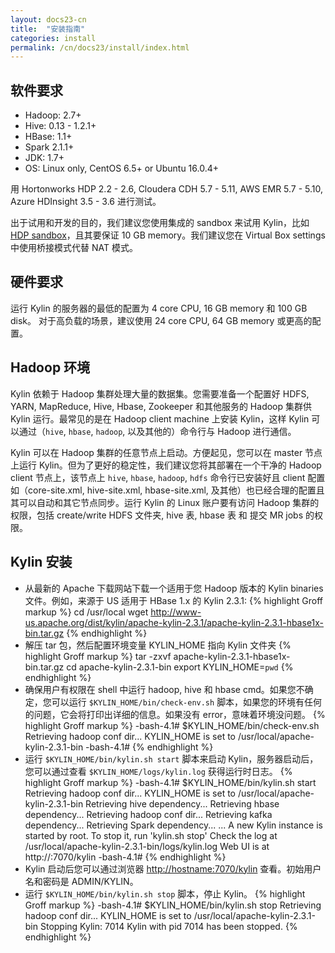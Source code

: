 ```yaml
---
layout: docs23-cn
title:  "安装指南"
categories: install
permalink: /cn/docs23/install/index.html
---
```


## 软件要求

* Hadoop: 2.7+
* Hive: 0.13 - 1.2.1+
* HBase: 1.1+
* Spark 2.1.1+
* JDK: 1.7+
* OS: Linux only, CentOS 6.5+ or Ubuntu 16.0.4+

用 Hortonworks HDP 2.2 - 2.6, Cloudera CDH 5.7 - 5.11, AWS EMR 5.7 - 5.10, Azure HDInsight 3.5 - 3.6 进行测试。

出于试用和开发的目的，我们建议您使用集成的 sandbox 来试用 Kylin，比如 [HDP sandbox](http://hortonworks.com/products/hortonworks-sandbox/)，且其要保证 10 GB memory。我们建议您在 Virtual Box settings 中使用桥接模式代替 NAT 模式。 

## 硬件要求

运行 Kylin 的服务器的最低的配置为 4 core CPU, 16 GB memory 和 100 GB disk。 对于高负载的场景，建议使用 24 core CPU, 64 GB memory 或更高的配置。


## Hadoop 环境

Kylin 依赖于 Hadoop 集群处理大量的数据集。您需要准备一个配置好 HDFS, YARN, MapReduce, Hive, Hbase, Zookeeper 和其他服务的 Hadoop 集群供 Kylin 运行。最常见的是在 Hadoop client machine 上安装 Kylin，这样 Kylin 可以通过（`hive`, `hbase`, `hadoop`, 以及其他的）命令行与 Hadoop 进行通信。 

Kylin 可以在 Hadoop 集群的任意节点上启动。方便起见，您可以在 master 节点上运行 Kylin。但为了更好的稳定性，我们建议您将其部署在一个干净的 Hadoop client 节点上，该节点上 `hive`, `hbase`, `hadoop`, `hdfs` 命令行已安装好且 client 配置如（core-site.xml, hive-site.xml, hbase-site.xml, 及其他）也已经合理的配置且其可以自动和其它节点同步。运行 Kylin 的 Linux 账户要有访问 Hadoop 集群的权限，包括 create/write HDFS 文件夹, hive 表, hbase 表 和 提交 MR jobs 的权限。 

## Kylin 安装

 * 从最新的 Apache 下载网站下载一个适用于您 Hadoop 版本的 Kylin binaries 文件。例如，来源于 US 适用于 HBase 1.x 的 Kylin 2.3.1:
{% highlight Groff markup %}
cd /usr/local
wget http://www-us.apache.org/dist/kylin/apache-kylin-2.3.1/apache-kylin-2.3.1-hbase1x-bin.tar.gz
{% endhighlight %}
 * 解压 tar 包，然后配置环境变量 KYLIN_HOME 指向 Kylin 文件夹
{% highlight Groff markup %}
tar -zxvf apache-kylin-2.3.1-hbase1x-bin.tar.gz
cd apache-kylin-2.3.1-bin
export KYLIN_HOME=`pwd`
{% endhighlight %}
 * 确保用户有权限在 shell 中运行 hadoop, hive 和 hbase cmd。如果您不确定，您可以运行 `$KYLIN_HOME/bin/check-env.sh` 脚本，如果您的环境有任何的问题，它会将打印出详细的信息。如果没有 error，意味着环境没问题。
{% highlight Groff markup %}
-bash-4.1# $KYLIN_HOME/bin/check-env.sh
Retrieving hadoop conf dir...
KYLIN_HOME is set to /usr/local/apache-kylin-2.3.1-bin
-bash-4.1#
{% endhighlight %}
 * 运行 `$KYLIN_HOME/bin/kylin.sh start` 脚本来启动 Kylin，服务器启动后，您可以通过查看 `$KYLIN_HOME/logs/kylin.log` 获得运行时日志。
{% highlight Groff markup %}
-bash-4.1# $KYLIN_HOME/bin/kylin.sh start
Retrieving hadoop conf dir...
KYLIN_HOME is set to /usr/local/apache-kylin-2.3.1-bin
Retrieving hive dependency...
Retrieving hbase dependency...
Retrieving hadoop conf dir...
Retrieving kafka dependency...
Retrieving Spark dependency...
...
A new Kylin instance is started by root. To stop it, run 'kylin.sh stop'
Check the log at /usr/local/apache-kylin-2.3.1-bin/logs/kylin.log
Web UI is at http://<hostname>:7070/kylin
-bash-4.1#
{% endhighlight %}
 * Kylin 启动后您可以通过浏览器 <http://hostname:7070/kylin> 查看。初始用户名和密码是 ADMIN/KYLIN。
 * 运行 `$KYLIN_HOME/bin/kylin.sh stop` 脚本，停止 Kylin。
{% highlight Groff markup %}
-bash-4.1# $KYLIN_HOME/bin/kylin.sh stop
Retrieving hadoop conf dir... 
KYLIN_HOME is set to /usr/local/apache-kylin-2.3.1-bin
Stopping Kylin: 7014
Kylin with pid 7014 has been stopped.
{% endhighlight %}


